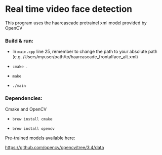 # Real time video face detection

This program uses the haarcascade pretrainel xml model provided by OpenCV


### Build &  run:

- In `main.cpp` line 25, remember to change the path to your absolute path (e.g. /Users/myuser/path/to/haarcascade_frontalface_alt.xml)

- `cmake .`

- `make`

- `./main`


### Dependencies:

Cmake and OpenCV

- `brew install cmake`

- `brew install opencv`

Pre-trained models available here:

https://github.com/opencv/opencv/tree/3.4/data



